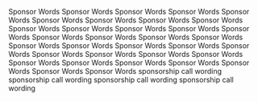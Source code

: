 Sponsor Words Sponsor Words Sponsor Words Sponsor Words Sponsor Words Sponsor Words Sponsor Words Sponsor Words Sponsor Words Sponsor Words Sponsor Words Sponsor Words Sponsor Words Sponsor Words Sponsor Words Sponsor Words Sponsor Words Sponsor Words Sponsor Words Sponsor Words Sponsor Words Sponsor Words Sponsor Words Sponsor Words Sponsor Words Sponsor Words Sponsor Words Sponsor Words Sponsor Words Sponsor Words Sponsor Words Sponsor Words Sponsor Words Sponsor Words sponsorship call wording sponsorship call wording sponsorship call wording sponsorship call wording
